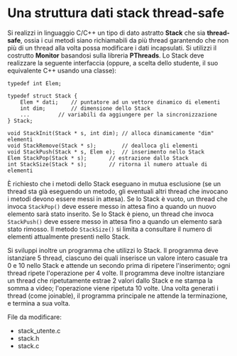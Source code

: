 Una struttura dati stack thread-safe
====================================

Si realizzi in linguaggio C/C++ un tipo di dato astratto **Stack** che
sia **thread-safe**, ossia i cui metodi siano richiamabili da più thread
garantendo che non più di un thread alla volta possa modificare i dati
incapsulati. Si utilizzi il costrutto **Monitor** basandosi sulla
libreria **PThreads**. Lo Stack deve realizzare la seguente interfaccia
(oppure, a scelta dello studente, il suo equivalente C++ usando una
classe):

    typedef int Elem;

    typedef struct Stack {
        Elem * dati;    // puntatore ad un vettore dinamico di elementi
        int dim;        // dimensione dello Stack
        ...         // variabili da aggiungere per la sincronizzazione
    } Stack;

    void StackInit(Stack * s, int dim); // alloca dinamicamente "dim" elementi
    void StackRemove(Stack * s);        // dealloca gli elementi
    void StackPush(Stack * s, Elem e);  // inserimento nello Stack
    Elem StackPop(Stack * s);       // estrazione dallo Stack
    int StackSize(Stack * s);       // ritorna il numero attuale di elementi

È richiesto che i metodi dello Stack eseguano in mutua esclusione
(se un thread sta già eseguendo un metodo, gli eventuali altri thread
che invocano i metodi devono essere messi in attesa).
Se lo Stack è vuoto, un thread che invoca `StackPop()` deve essere 
messo in attesa fino a quando un nuovo elemento sarà stato inserito. 
Se lo Stack è pieno, un thread che invoca `StackPush()` deve essere 
messo in attesa fino a quando un elemento sarà stato rimosso.
Il metodo `StackSize()` si limita a consultare il numero di elementi
attualmente presenti nello Stack.

Si sviluppi inoltre un programma che utilizzi lo Stack. Il programma
deve istanziare 5 thread, ciascuno dei quali inserisce un valore intero
casuale tra 0 e 10 nello Stack e attende un secondo prima di ripetere
l'inserimento; ogni thread ripete l'operazione per 4 volte. Il programma
deve inoltre istanziare un thread che ripetutamente estrae 2 valori
dallo Stack e ne stampa la somma a video; l'operazione viene ripetuta 10
volte. Una volta generati i thread (come joinable), il programma
principale ne attende la terminazione, e termina a sua volta.

File da modificare:
- stack_utente.c
- stack.h
- stack.c
